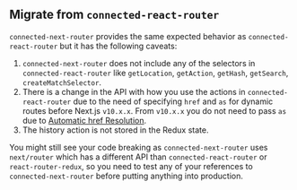 ## Migrate from `connected-react-router`
`connected-next-router` provides the same expected behavior as  `connected-react-router` but it has the following caveats:

1. `connected-next-router` does not include any of the selectors in `connected-react-router` like `getLocation`, `getAction`, `getHash`, `getSearch`, `createMatchSelector`.
2. There is a change in the API with how you use the actions in `connected-react-router` due to the need of specifying `href` and `as` for dynamic routes before Next.js `v10.x.x`. From `v10.x.x` you do not need to pass `as` due to [Automatic href Resolution](https://nextjs.org/blog/next-10#automatic-resolving-of-href).
3. The history action is not stored in the Redux state.

You might still see your code breaking as `connected-next-router` uses `next/router` which has a different API than `connected-react-router` or `react-router-redux`, so you need to test any of your references to `connected-next-router` before putting anything into production.